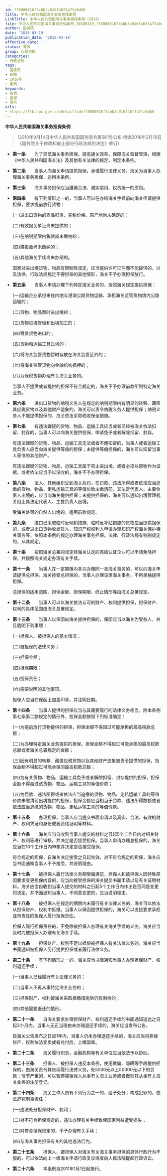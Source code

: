 ```yaml
---
id: ff8080816f3cbb3c016f40f3a7fa0db0
title: 中华人民共和国海关事务担保条例
LinkTitle: 中华人民共和国海关事务担保条例（2018）
file: 中华人民共和国海关事务担保条例_20180319_ff8080816f3cbb3c016f40f3a7fa0db0.docx
author: 国务院
date: '2018-03-19'
publication_date: '2018-03-19'
effective_date: ''
status: 有效
group: 行政法规
categories:
- 行政法规
tags:
- 国务院
- 有效
- 2018年
- 条例
keywords:
- 条例
- 担保
- 事务
urls:
- https://flk.npc.gov.cn/detail?id=ff8080816f3cbb3c016f40f3a7fa0db0
---
```


**中华人民共和国海关事务担保条例**

> (2010年9月14日中华人民共和国国务院令第581号公布 根据2018年3月19日《国务院关于修改和废止部分行政法规的决定》修订)

- **第一条**　　为了规范海关事务担保，提高通关效率，保障海关监督管理，根据《中华人民共和国海关法》及其他有关法律的规定，制定本条例。

- **第二条**　　当事人向海关申请提供担保，承诺履行法律义务，海关为当事人办理海关事务担保，适用本条例。

- **第三条**　　海关事务担保应当遵循合法、诚实信用、权责统一的原则。

- **第四条**　　有下列情形之一的，当事人可以在办结海关手续前向海关申请提供担保，要求提前放行货物：

  (一)进出口货物的商品归类、完税价格、原产地尚未确定的；

  (二)有效报关单证尚未提供的；

  (三)在纳税期限内税款尚未缴纳的；

  (四)滞报金尚未缴纳的；

  (五)其他海关手续尚未办结的。

  国家对进出境货物、物品有限制性规定，应当提供许可证件而不能提供的，以及法律、行政法规规定不得担保的其他情形，海关不予办理担保放行。

- **第五条**　　当事人申请办理下列特定海关业务的，按照海关规定提供担保：

  (一)运输企业承担来往内地与港澳公路货物运输、承担海关监管货物境内公路运输的；

  (二)货物、物品暂时进出境的；

  (三)货物进境修理和出境加工的；

  (四)租赁货物进口的；

  (五)货物和运输工具过境的；

  (六)将海关监管货物暂时存放在海关监管区外的；

  (七)将海关监管货物向金融机构抵押的；

  (八)为保税货物办理有关海关业务的。

  当事人不提供或者提供的担保不符合规定的，海关不予办理前款所列特定海关业务。

- **第六条**　　进出口货物的纳税义务人在规定的纳税期限内有明显的转移、藏匿其应税货物以及其他财产迹象的，海关可以责令纳税义务人提供担保；纳税义务人不能提供担保的，海关依法采取税收保全措施。

- **第七条**　　有违法嫌疑的货物、物品、运输工具应当或者已经被海关依法扣留、封存的，当事人可以向海关提供担保，申请免予或者解除扣留、封存。

  有违法嫌疑的货物、物品、运输工具无法或者不便扣留的，当事人或者运输工具负责人应当向海关提供等值的担保；未提供等值担保的，海关可以扣留当事人等值的其他财产。

  有违法嫌疑的货物、物品、运输工具属于禁止进出境，或者必须以原物作为证据，或者依法应当予以没收的，海关不予办理担保。

- **第八条**　　法人、其他组织受到海关处罚，在罚款、违法所得或者依法应当追缴的货物、物品、走私运输工具的等值价款未缴清前，其法定代表人、主要负责人出境的，应当向海关提供担保；未提供担保的，海关可以通知出境管理机关阻止其法定代表人、主要负责人出境。

  受海关处罚的自然人出境的，适用前款规定。

- **第九条**　　进口已采取临时反倾销措施、临时反补贴措施的货物应当提供担保的，或者进出口货物收发货人、知识产权权利人申请办理知识产权海关保护相关事务等，依照本条例的规定办理海关事务担保。法律、行政法规有特别规定的，从其规定。

- **第十条**　　按照海关总署的规定经海关认定的高级认证企业可以申请免除担保，并按照海关规定办理有关手续。

- **第十一条**　　当事人在一定期限内多次办理同一类海关事务的，可以向海关申请提供总担保。海关接受总担保的，当事人办理该类海关事务，不再单独提供担保。

  总担保的适用范围、担保金额、担保期限、终止情形等由海关总署规定。

- **第十二条**　　当事人可以以海关依法认可的财产、权利提供担保，担保财产、权利的具体范围由海关总署规定。

- **第十三条**　　当事人以保函向海关提供担保的，保函应当以海关为受益人，并且载明下列事项：

  (一)担保人、被担保人的基本情况；

  (二)被担保的法律义务；

  (三)担保金额；

  (四)担保期限；

  (五)担保责任；

  (六)需要说明的其他事项。

  担保人应当在保函上加盖印章，并注明日期。

- **第十四条**　　当事人提供的担保应当与其需要履行的法律义务相当，除本条例第七条第二款规定的情形外，担保金额按照下列标准确定：

  (一)为提前放行货物提供的担保，担保金额不得超过可能承担的最高税款总额；

  (二)为办理特定海关业务提供的担保，担保金额不得超过可能承担的最高税款总额或者海关总署规定的金额；

  (三)因有明显的转移、藏匿应税货物以及其他财产迹象被责令提供的担保，担保金额不得超过可能承担的最高税款总额；

  (四)为有关货物、物品、运输工具免予或者解除扣留、封存提供的担保，担保金额不得超过该货物、物品、运输工具的等值价款；

  (五)为罚款、违法所得或者依法应当追缴的货物、物品、走私运输工具的等值价款未缴清前出境提供的担保，担保金额应当相当于罚款、违法所得数额或者依法应当追缴的货物、物品、走私运输工具的等值价款。

- **第十五条**　　办理担保，当事人应当提交书面申请以及真实、合法、有效的财产、权利凭证和身份或者资格证明等材料。

- **第十六条**　　海关应当自收到当事人提交的材料之日起5个工作日内对相关财产、权利等进行审核，并决定是否接受担保。当事人申请办理总担保的，海关应当在10个工作日内审核并决定是否接受担保。

  符合规定的担保，自海关决定接受之日起生效。对不符合规定的担保，海关应当书面通知当事人不予接受，并说明理由。

- **第十七条**　　被担保人履行法律义务期限届满前，担保人和被担保人因特殊原因要求变更担保内容的，应当向接受担保的海关提交书面申请以及有关证明材料。海关应当自收到当事人提交的材料之日起5个工作日内作出是否同意变更的决定，并书面通知当事人，不同意变更的，应当说明理由。

- **第十八条**　　被担保人在规定的期限内未履行有关法律义务的，海关可以依法从担保财产、权利中抵缴。当事人以保函提供担保的，海关可以直接要求承担连带责任的担保人履行担保责任。

  担保人履行担保责任的，不免除被担保人办理有关海关手续的义务。海关应当及时为被担保人办理有关海关手续。

- **第十九条**　　担保财产、权利不足以抵偿被担保人有关法律义务的，海关应当书面通知被担保人另行提供担保或者履行法律义务。

- **第二十条**　　有下列情形之一的，海关应当书面通知当事人办理担保财产、权利退还手续：

  (一)当事人已经履行有关法律义务的；

  (二)当事人不再从事特定海关业务的；

  (三)担保财产、权利被海关采取抵缴措施后仍有剩余的；

  (四)其他需要退还的情形。

- **第二十一条**　　自海关要求办理担保财产、权利退还手续的书面通知送达之日起3个月内，当事人无正当理由未办理退还手续的，海关应当发布公告。

  自海关公告发布之日起1年内，当事人仍未办理退还手续的，海关应当将担保财产、权利依法变卖或者兑付后，上缴国库。

- **第二十二条**　　海关履行职责，金融机构等有关单位应当依法予以协助。

- **第二十三条**　　担保人、被担保人违反本条例，使用欺骗、隐瞒等手段提供担保的，由海关责令其继续履行法律义务，处5000元以上50000元以下的罚款；情节严重的，可以暂停被担保人从事有关海关业务或者撤销其从事有关海关业务的注册登记。

- **第二十四条**　　海关工作人员有下列行为之一的，给予处分；构成犯罪的，依法追究刑事责任：

  (一)违法处分担保财产、权利；

  (二)对不符合担保规定的，违法办理有关手续致使国家利益遭受损失；

  (三)对符合担保规定的，不予办理有关手续；

  (四)与海关事务担保有关的其他违法行为。

- **第二十五条**　　担保人、被担保人对海关有关海关事务担保的具体行政行为不服的，可以依法向上一级海关申请行政复议或者向人民法院提起行政诉讼。

- **第二十六条**　　本条例自2011年1月1日起施行。
